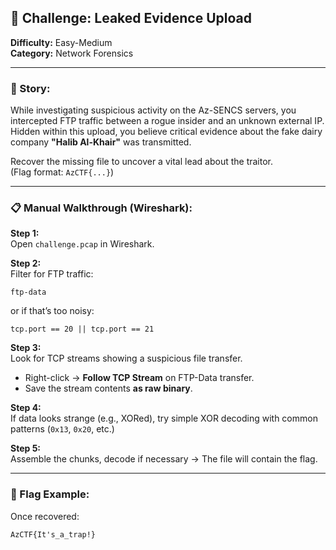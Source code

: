 ## 🧀 Challenge: **Leaked Evidence Upload**  
**Difficulty:** Easy-Medium  
**Category:** Network Forensics  

---

### 📜 Story:
While investigating suspicious activity on the Az-SENCS servers, you intercepted FTP traffic between a rogue insider and an unknown external IP. Hidden within this upload, you believe critical evidence about the fake dairy company **"Halib Al-Khair"** was transmitted. 

Recover the missing file to uncover a vital lead about the traitor.  
(Flag format: `AzCTF{...}`)

---
### 📋 Manual Walkthrough (Wireshark):  

**Step 1:**  
Open `challenge.pcap` in Wireshark.  

**Step 2:**  
Filter for FTP traffic:  
```wireshark
ftp-data
```
or if that’s too noisy:
```wireshark
tcp.port == 20 || tcp.port == 21
```

**Step 3:**  
Look for TCP streams showing a suspicious file transfer.

- Right-click → **Follow TCP Stream** on FTP-Data transfer.
- Save the stream contents **as raw binary**.

**Step 4:**  
If data looks strange (e.g., XORed), try simple XOR decoding with common patterns (`0x13`, `0x20`, etc.)

**Step 5:**  
Assemble the chunks, decode if necessary → The file will contain the flag.

---

### 🎯 Flag Example:  
Once recovered:
```text
AzCTF{It's_a_trap!}
```

